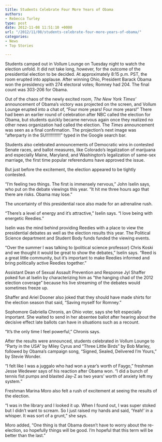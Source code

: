 ```yaml
---
title: Students Celebrate Four More Years of Obama
authors:
- Rebecca Turley
type: post
date: 2012-11-08 11:51:10 +0000
url: "/2012/11/08/students-celebrate-four-more-years-of-obama/"
categories:
- News
- Top Stories

---
```

Students camped out in Vollum Lounge on Tuesday night to watch the election unfold. It did not take long, however, for the outcome of the presidential election to be decided. At approximately 8:15 p.m. PST, the room erupted into applause. After winning Ohio, President Barack Obama won the presidency with 274 electoral votes; Romney had 204. The final count was 303-206 for Obama.

Out of the chaos of the newly excited room, _The New York Times&#8217;_ announcement of Obama’s victory was projected on the screen, and Vollum Lounge erupted into a chat of, “Four more years! Four more years!” There had been an earlier round of celebration after NBC called the election for Obama, but students quickly became nervous again once they realized no other news organization had called the election. The _Times_ announcement was seen as a final confirmation. The projection&#8217;s next image was “afterparty in the SU!!!!!!!!!!!!” typed in the Google search bar.

Students also celebrated announcements of Democratic wins in contested Senate races, and ballot measures, like Colorado&#8217;s legalization of marijuana and especially Maine, Maryland, and Washington&#8217;s legalization of same-sex marriage, the first time popular referendums have approved the issue.

But just before the excitement, the election appeared to be tightly contested.

“I’m feeling two things. The first is immensely nervous,” John Iselin says, who put on the debate viewings this year. “It hit me three hours ago that there are risks. Obama may lose.”

The uncertainty of this presidential race also made for an adrenaline rush.

“There’s a level of energy and it’s attractive,” Iselin says. “I love being with energetic Reedies.”

Iselin was the mind behind providing Reedies with a place to view the presidential debates as well as the election results this year. The Political Science department and Student Body funds funded the viewing events.

“Over the summer I was talking to (political science professor) Chris Koski and we thought it would be great to show the debates,” Iselin says. “Reed is a great little community, but it’s important to make Reedies informed and bring politically active Reedies together.”

Assistant Dean of Sexual Assault Prevention and Response Jyl Shaffer poked fun at Iselin by characterizing him as “the hanging chad of the 2012 election coverage” because his live streaming of the debates would sometimes freeze up.

Shaffer and Ariel Dooner also joked that they should have made shirts for the election season that said, “Saving myself for Romney.”

Sophomore Gabriella Chronis, an Ohio voter, says she felt especially important. She waited to send in her absentee ballot after hearing about the decisive effect late ballots can have in situations such as a recount.

“It’s the only time I feel powerful,” Chronis says.

After the results were announced, students celebrated in Vollum Lounge to “Party in the USA” by Miley Cyrus and “Three Little Birds” by Bob Marley, followed by Obama&#8217;s campaign song, “Signed, Sealed, Delivered I&#8217;m Yours,” by Stevie Wonder.

“I felt like I was a juggalo who had won a year’s worth of Faygo,” freshman Jesse Wedewer says of his reaction after Obama won. “I did a bunch of tennis fist pumps and blasted Jay-Z as two years&#8217; worth of anxiety left my system.”

Freshman Marina Moro also felt a rush of excitement at seeing the results of the election.

“I was in the library and I looked it up. When I found out, I was super stoked but I didn’t want to scream. So I just raised my hands and said, ‘Yeah!’ in a whisper. It was sort of a grunt,” she says.

Moro added, “One thing is that Obama doesn’t have to worry about the re-election, so hopefully things will be good. I’m hopeful that this term will be better than the last.”